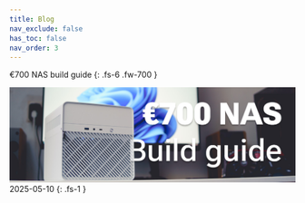 ```yaml
---
title: Blog
nav_exclude: false
has_toc: false
nav_order: 3
---
```


€700 NAS build guide
{: .fs-6 .fw-700 }

[![](700-nas-build-guide/header_1200px.jpg)](700-nas-build-guide)
2025-05-10
{: .fs-1 }